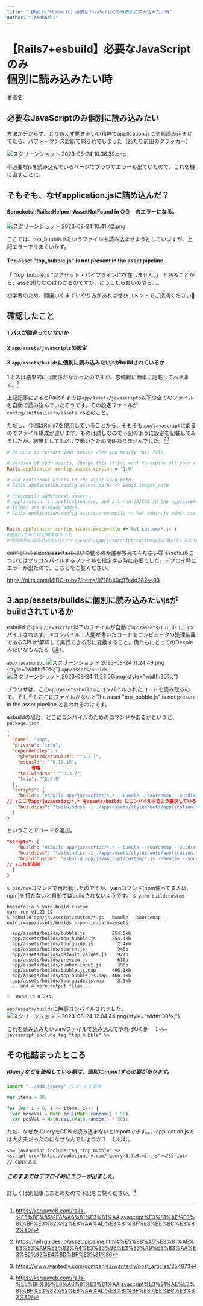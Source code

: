 ```yaml
---
title: "【Rails7+esbuild】必要なJavaScriptのみ個別に読み込みたい時"
author: "Takahashi"
---
```


# 【Rails7+esbuild】必要なJavaScriptのみ<br/>個別に読み込みたい時
<div class="author">著者名</div>

## 必要なJavaScriptのみ個別に読み込みたい

方法が分からず、とりあえず動きゃいい精神でapplication.jsに全部読み込ませてたら、パフォーマンス診断で怒られてしまった（あたり前田のクラッカー）

![スクリーンショット 2023-08-24 10.36.39.png](https://qiita-image-store.s3.ap-northeast-1.amazonaws.com/0/2817989/743aa93d-a3a3-8071-7f88-1fca0294d52e.png)

不必要なjsを読み込んでいるページでブラウザエラーも出ていたので、これを機に直すことに。

## そもそも、なぜapplication.jsに詰め込んだ？

#### Sprockets::Rails::Helper::AssetNotFound in ○○　のエラーになる。

![スクリーンショット 2023-08-24 10.41.42.png](https://qiita-image-store.s3.ap-northeast-1.amazonaws.com/0/2817989/fb89c801-9288-bbc4-d97f-a3c7a215204a.png)

ここでは、top_bubble.jsというファイルを読み込ませようとしていますが、上記エラーでうまくいかず。

#### The asset "top_bubble.js" is not present in the asset pipeline.

「 "top_bubble.js "がアセット・パイプラインに存在しません。」
とあることから、asset周りなのはわかるのですが、どうしたら良いのやら。。。

初学者のため、間違いやまずいやり方があればぜひコメントでご指摘ください🙏

## 確認したこと

#### 1.パスが間違っていないか

#### 2.`app/assets/javascripts`の設定

#### 3.`app/assets/builds`に個別に読み込みたいjsがbuildされているか

1.と2.は結果的には関係がなかったのですが、忘備録に簡単に記載しておきます。[^1]

[^1]: https://keruuweb.com/rails-%E5%BF%85%E8%A6%81%E3%81%AAjavascript%E3%81%AE%E3%81%BF%E3%82%92%E8%AA%AD%E3%81%BF%E8%BE%BC%E3%82%80/

上記記事によるとRails６までは`app/assets/javascripts`以下の全てのファイルを自動で読み込んでいたそうです。その設定ファイルが`config/initializers/assets.rb`とのこと。

ただし、今回はRails7を使用していることから、そもそも`app/javascript`にあるのでファイル構成が違います。ものは試しなので下記のように設定を記載してみましたが、結果として3.だけで動いたため関係ありませんでした。[^2][^3]

```config/initializers/assets.rb
# Be sure to restart your server when you modify this file.

# Version of your assets, change this if you want to expire all your assets.
Rails.application.config.assets.version = '1.0'

# Add additional assets to the asset load path.
# Rails.application.config.assets.paths << Emoji.images_path

# Precompile additional assets.
# application.js, application.css, and all non-JS/CSS in the app/assets
# folder are already added.
# Rails.application.config.assets.precompile += %w( admin.js admin.css )


Rails.application.config.assets.precompile += %w( custom/*.js )
#追加してみたけど関係なかった
#今回個別に読み込みたいjsファイルは全てapp/javascript/custom以下に置いているためcustom/*.jsとなっている
```

[^2]: https://railsguides.jp/asset_pipeline.html#%E5%88%A5%E3%81%AE%E3%83%A9%E3%82%A4%E3%83%96%E3%83%A9%E3%83%AA%E3%82%92%E4%BD%BF%E3%81%86

[^3]: https://www.wantedly.com/companies/wantedly/post_articles/354873

~~config/initializers/assets.rbはいつ使うのか誰か教えてください😇~~
assets.rbについてはプリコンパイルするファイルを指定する時に必要でした。デプロイ時にエラーが出たので、こちらをご覧ください。

https://qiita.com/MIDO-ruby7/items/9718b40c97e4d282ae83

## 3.app/assets/buildsに個別に読み込みたいjsがbuildされているか

esbuildでは`app/javascript`以下のファイルが自動で`app/assets/builds`
にコンパイルされます。
※コンパイル：人間が書いたコードをコンピュータの処理装置であるCPUが解釈して実行できる形に変換すること。俺たちにとってのDeepleみたいなもんだろ（違）。

[](https://e-words.jp/w/%E3%82%B3%E3%83%B3%E3%83%91%E3%82%A4%E3%83%AB.html)

`app/javascript`
![スクリーンショット 2023-08-24 11.24.49.png](https://qiita-image-store.s3.ap-northeast-1.amazonaws.com/0/2817989/755d02ce-5a43-2b1b-a97a-97031c85a304.png){style="width:50%;"}
`app/assets/builds`
![スクリーンショット 2023-08-24 11.23.06.png](https://qiita-image-store.s3.ap-northeast-1.amazonaws.com/0/2817989/fe49e055-9cfd-db64-9b5c-a80f46b5ea79.png){style="width:50%;"}

ブラウザは、この`app/assets/builds`にコンパイルされたコードを読み取るので、そもそもここにファイルがないとThe asset "top_bubble.js" is not present in the asset pipeline.と言われるわけです。

esbuildの場合、どこにコンパイルのためのコマンドがあるかというと、`package.json`

```package.json
{
  "name": "app",
  "private": "true",
  "dependencies": {
    "@hotwired/stimulus": "^3.2.1",
    "esbuild": "^0.17.19",
         省略
    "tailwindcss": "^3.3.2",
    "trix": "^2.0.5"
  },
  "scripts": {
    "build": "esbuild app/javascript/*.* --bundle --sourcemap --outdir=app/assets/builds --public-path=assets",
// ↑ここでapp/javascript/*.* をassets/builds にコンパイルするよう要求している
    "build:css": "tailwindcss -i ./app/assets/stylesheets/application.tailwind.css -o ./app/assets/builds/application.css --minify"
  }
}
```

ということでコードを追加。

```package.json
"scripts": {
    "build": "esbuild app/javascript/*.* --bundle --sourcemap --outdir=app/assets/builds --public-path=assets",
    "build:css": "tailwindcss -i ./app/assets/stylesheets/application.tailwind.css -o ./app/assets/builds/application.css --minify",
    "build:custom": "esbuild app/javascript/custom/*.js --bundle --sourcemap --outdir=app/assets/builds --public-path=assets"
// ↑これを追加
  }
}
```

`$ bin/dev`コマンドで再起動したのですが、yarnコマンド(npm使ってる人はnpm)を打たないと自動ではbuildされないようです。
`$ yarn build:custom`

```
boozefolio % yarn build:custom
yarn run v1.22.19
$ esbuild app/javascript/custom/*.js --bundle --sourcemap --outdir=app/assets/builds --public-path=assets

  app/assets/builds/bubble.js          254.5kb
  app/assets/builds/top_bubble.js      254.4kb
  app/assets/builds/tourguide.js         2.4kb
  app/assets/builds/search.js            945b
  app/assets/builds/default_values.js    927b
  app/assets/builds/preview.js           610b
  app/assets/builds/number-input.js      390b
  app/assets/builds/bubble.js.map      466.1kb
  app/assets/builds/top_bubble.js.map  466.1kb
  app/assets/builds/tourguide.js.map     3.1kb
  ...and 4 more output files...

✨  Done in 0.23s.
```

`app/assets/builds`に無事コンパイルされました。
![スクリーンショット 2023-08-24 12.04.44.png](https://qiita-image-store.s3.ap-northeast-1.amazonaws.com/0/2817989/456ecb30-b439-5b26-c71e-89a62f340fc1.png){style="width:30%;"}

これを読み込みたいviewファイルで読み込んでやればOK
例　：`<%= javascript_include_tag "top_bubble" %>`

## その他詰まったところ

##### jQueryなどを使用している際は、個別にimportする必要があります。

```app/javascript/custom/top_bubble.js
import "../add_jquery" //コードを追加

var items = 30;

for (var i = 0; i <= items; i++) {
  var moveVal = Math.ceil(Math.random() * 50);
  var posVal = Math.ceil(Math.random() * 50);
```

ただ、なぜかjQueryをCDNで読み込まないとimportできず。。。application.jsでは大丈夫だったのになぜなんでしょうか？　むむむ。

```
<%= javascript_include_tag "top_bubble" %>
<script src="https://code.jquery.com/jquery-3.7.0.min.js"></script>
// CDNを追加
```

##### このままではデプロイ時にエラーが出ました。

詳しくは別記事にまとめたので下記をご覧ください。[^1]

[^1]: https://qiita.com/MIDO-ruby7/items/9718b40c97e4d282ae83
